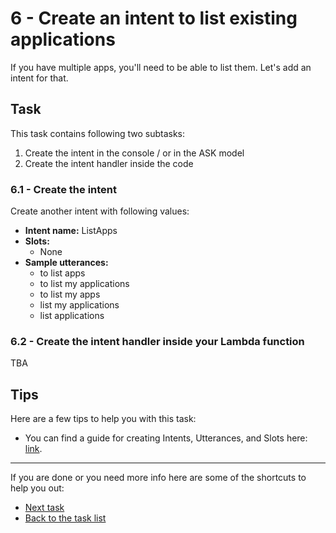 # 6 - Create an intent to list existing applications

If you have multiple apps, you'll need to be able to list them. Let's add an intent for that.

## Task

This task contains following two subtasks:

1. Create the intent in the console / or in the ASK model
2. Create the intent handler inside the code

### 6.1 - Create the intent

Create another intent with following values:

- **Intent name:** ListApps
- **Slots:** 
  - None
- **Sample utterances:**
  - to list apps
  - to list my applications
  - to list my apps
  - list my applications
  - list applications

### 6.2 - Create the intent handler inside your Lambda function

TBA

## Tips

Here are a few tips to help you with this task:

- You can find a guide for creating Intents, Utterances, and Slots here: [link](https://developer.amazon.com/docs/custom-skills/create-intents-utterances-and-slots.html).

------

If you are done or you need more info here are some of the shortcuts to help you out:

- [Next task](../7-list-current-app-services-intent)
- [Back to the task list](../)


